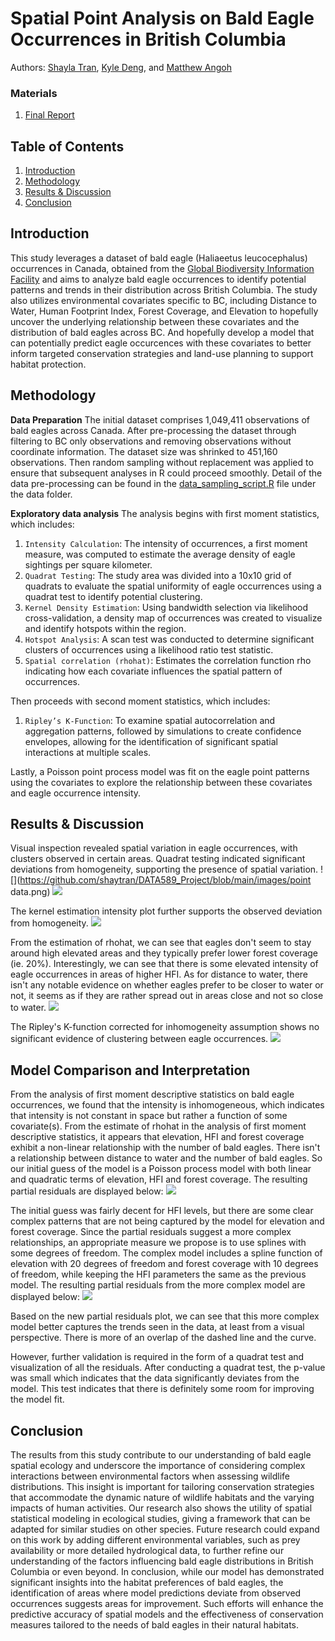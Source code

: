 # Spatial Point Analysis on Bald Eagle Occurrences in British Columbia
Authors: [Shayla Tran](https://github.com/shaytran), [Kyle Deng](https://github.com/kt1720), and [Matthew Angoh](https://github.com/mattangoh)

### Materials
1. [Final Report](https://docs.google.com/document/d/1DklH4858WhwPIeSn-WrS2D9ETP8_NYhxy3HKNeKvrLc/edit?usp=sharing)

## Table of Contents
1. [Introduction](#introduction)
2. [Methodology](#methodology)
3. [Results & Discussion](#results--discussion)
4. [Conclusion](#conclusion)

## Introduction
This study leverages a dataset of bald eagle (Haliaeetus leucocephalus) occurrences in Canada, obtained from the [Global Biodiversity Information Facility](https://www.gbif.org/occurrence/download/0190555-240321170329656) and aims to analyze bald eagle occurrences to identify potential patterns and trends in their distribution across British Columbia. The study also utilizes environmental covariates specific to BC, including Distance to Water, Human Footprint Index, Forest Coverage, and Elevation to hopefully uncover the underlying relationship between these covariates and the distribution of bald eagles across BC. And hopefully develop a model that can potentially predict eagle occurcences with these covariates to better inform targeted conservation strategies and land-use planning to support habitat protection.

## Methodology
**Data Preparation**
The initial dataset comprises 1,049,411 observations of bald eagles across Canada. After pre-processing the dataset through filtering to BC only observations and removing observations without coordinate information. The dataset size was shrinked to 451,160 observations. Then random sampling without replacement was applied to ensure that subsequent analyses in R could proceed smoothly. Detail of the data pre-processing can be found in the [data_sampling_script.R](https://github.com/shaytran/DATA589_Project/blob/main/data/data_sampling_script.R) file under the data folder. 

**Exploratory data analysis**
The analysis begins with first moment statistics, which includes: 
1. `Intensity Calculation`: The intensity of occurrences, a first moment measure, was computed to estimate the average density of eagle sightings per square kilometer.
2. `Quadrat Testing`: The study area was divided into a 10x10 grid of quadrats to evaluate the spatial uniformity of eagle occurrences using a quadrat test to identify potential clustering.
3. `Kernel Density Estimation`: Using bandwidth selection via likelihood cross-validation, a density map of occurrences was created to visualize and identify hotspots within the region.
4. `Hotspot Analysis`: A scan test was conducted to determine significant clusters of occurrences using a likelihood ratio test statistic.
5. `Spatial correlation (rhohat)`: Estimates the correlation function rho indicating how each covariate influences the spatial pattern of occurrences.

Then proceeds with second moment statistics, which includes:
1. `Ripley’s K-Function`: To examine spatial autocorrelation and aggregation patterns, followed by simulations to create confidence envelopes, allowing for the identification of significant spatial interactions at multiple scales.

Lastly, a Poisson point process model was fit on the eagle point patterns using the covariates to explore the relationship between these covariates and eagle occurrence intensity.

## Results & Discussion
Visual inspection revealed spatial variation in eagle occurrences, with clusters observed in certain areas. Quadrat testing indicated significant deviations from homogeneity, supporting the presence of spatial variation.
![](https://github.com/shaytran/DATA589_Project/blob/main/images/point data.png)
![](https://github.com/shaytran/DATA589_Project/blob/main/images/quadrat.png)

The kernel estimation intensity plot further supports the observed deviation from homogeneity.
![](https://github.com/shaytran/DATA589_Project/blob/main/images/kernel.png)

From the estimation of rhohat, we can see that eagles don't seem to stay around high elevated areas and they typically prefer lower forest coverage (ie. 20%). Interestingly, we can see that there is some elevated intensity of eagle occurrences in areas of higher HFI. As for distance to water, there isn't any notable evidence on whether eagles prefer to be closer to water or not, it seems as if they are rather spread out in areas close and not so close to water. 
![](https://github.com/shaytran/DATA589_Project/blob/main/images/rhohat.png)

The Ripley's K-function corrected for inhomogeneity assumption shows no significant evidence of clustering between eagle occurrences. 
![](https://github.com/shaytran/DATA589_Project/blob/main/images/ripleyk.png)

## Model Comparison and Interpretation
From the analysis of first moment descriptive statistics on bald eagle occurrences, we found that the intensity is inhomogeneous, which indicates that intensity is not constant in space but rather a function of some covariate(s). 
From the estimate of rhohat in the analysis of first moment descriptive statistics, it appears that elevation, HFI and forest coverage exhibit a non-linear relationship with the number of bald eagles. There isn't a relationship between distance to water and the number of bald eagles. So our initial guess of the model is a Poisson process model with both linear and quadratic terms of elevation, HFI and forest coverage. The resulting partial residuals are displayed below:
![](https://github.com/shaytran/DATA589_Project/blob/main/images/initial_pr.png)

The initial guess was fairly decent for HFI levels, but there are some clear complex patterns that are not being captured by the model for elevation and forest coverage. Since the partial residuals suggest a more complex relationships, an appropriate measure we propose is to use splines with some degrees of freedom. The complex model includes a spline function of elevation with 20 degrees of freedom and forest coverage with 10 degrees of freedom, while keeping the HFI parameters the same as the previous model. The resulting partial residuals from the more complex model are displayed below:
![](https://github.com/shaytran/DATA589_Project/blob/main/images/complex_pr.png)

Based on the new partial residuals plot, we can see that this more complex model better captures the trends seen in the data, at least from a visual perspective. There is more of an overlap of the dashed line and the curve.

However, further validation is required in the form of a quadrat test and visualization of all the residuals. After conducting a quadrat test, the p-value was small which indicates that the data significantly deviates from the model. This test indicates that there is definitely some room for improving the model fit.

## Conclusion
The results from this study contribute to our understanding of bald eagle spatial ecology and underscore the importance of considering complex interactions between environmental factors when assessing wildlife distributions. This insight is important for tailoring conservation strategies that accommodate the dynamic nature of wildlife habitats and the varying impacts of human activities. Our research also shows the utility of spatial statistical modeling in ecological studies, giving a framework that can be adapted for similar studies on other species. Future research could expand on this work by adding different environmental variables, such as prey availability or more detailed hydrological data, to further refine our understanding of the factors influencing bald eagle distributions in British Columbia or even beyond.
In conclusion, while our model has demonstrated significant insights into the habitat preferences of bald eagles, the identification of areas where model predictions deviate from observed occurrences suggests areas for improvement. Such efforts will enhance the predictive accuracy of spatial models and the effectiveness of conservation measures tailored to the needs of bald eagles in their natural habitats.


